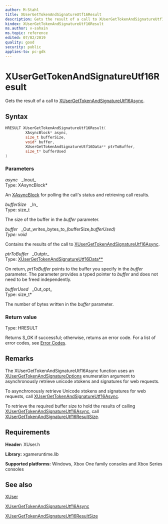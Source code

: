 ```yaml
---
author: M-Stahl
title: XUserGetTokenAndSignatureUtf16Result
description: Gets the result of a call to XUserGetTokenAndSignatureUtf16Async.
kindex: XUserGetTokenAndSignatureUtf16Result
ms.author: v-sahain
ms.topic: reference
edited: 07/02/2019
quality: good
security: public
applies-to: pc-gdk
---
```


# XUserGetTokenAndSignatureUtf16Result

Gets the result of a call to [XUserGetTokenAndSignatureUtf16Async](xusergettokenandsignatureutf16async.md).

## Syntax  
  
```cpp
HRESULT XUserGetTokenAndSignatureUtf16Result(  
         XAsyncBlock* async,  
         size_t bufferSize,  
         void* buffer,  
         XUserGetTokenAndSignatureUtf16Data** ptrToBuffer,  
         size_t* bufferUsed  
)  
```  
  
### Parameters  
  
*async* &nbsp;&nbsp;\_Inout\_  
Type: XAsyncBlock*  
  
An [XAsyncBlock](../../xasync/structs/xasyncblock.md) for polling the call's status and retrieving call results.  
  
*bufferSize* &nbsp;&nbsp;\_In\_  
Type: size_t  
  
The size of the buffer in the *buffer* parameter.  
  
*buffer* &nbsp;&nbsp;\_Out\_writes\_bytes\_to\_(bufferSize,*bufferUsed)  
Type: void*  
  
Contains the results of the call to [XUserGetTokenAndSignatureUtf16Async](xusergettokenandsignatureutf16async.md).  
  
*ptrToBuffer* &nbsp;&nbsp;\_Outptr\_  
Type: [XUserGetTokenAndSignatureUtf16Data**](../structs/xusergettokenandsignatureutf16data.md)  
  
On return, *prtToBuffer* points to the buffer you specify in the *buffer* parameter. The parameter provides a typed pointer to *buffer* and does not need to be freed independently.  
  
*bufferUsed* &nbsp;&nbsp;\_Out\_opt\_  
Type: size_t*  
  
The number of bytes written in the *buffer* parameter.  
  
### Return value

Type: HRESULT
  
Returns S_OK if successful; otherwise, returns an error code.
For a list of error codes, see [Error Codes](../../../errorcodes.md).  
  
## Remarks

The XUserGetTokenAndSignatureUtf16Async function uses an [XUserGetTokenAndSignatureOptions](../enums/xusergettokenandsignatureoptions.md) enumeration argument to asynchronously retrieve unicode xtokens and signatures for web requests.

To asynchronously retrieve Unicode xtokens and signatures for web requests, call
[XUserGetTokenAndSignatureUtf16Async](xusergettokenandsignatureutf16async.md).

To retrieve the required buffer size to hold the results of calling [XUserGetTokenAndSignatureUtf16Async](xusergettokenandsignatureutf16async.md), call [XUserGetTokenAndSignatureUtf16ResultSize](xusergettokenandsignatureutf16resultsize.md).

## Requirements  
  
**Header:** XUser.h
  
**Library:** xgameruntime.lib
  
**Supported platforms:** Windows, Xbox One family consoles and Xbox Series consoles  
  
## See also

[XUser](../xuser_members.md)
  
[XUserGetTokenAndSignatureUtf16Async](xusergettokenandsignatureutf16async.md)

[XUserGetTokenAndSignatureUtf16ResultSize](xusergettokenandsignatureutf16resultsize.md)